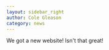 ```yaml
---
layout: sidebar_right
author: Cole Gleason
category: news
---
```


We got a new website! Isn't that great!
